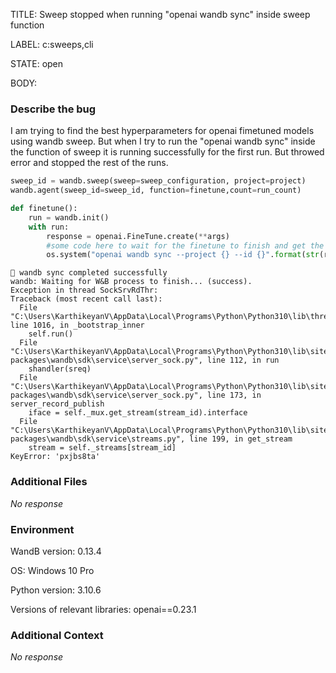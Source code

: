 TITLE:
Sweep stopped when running "openai wandb sync" inside sweep function

LABEL:
c:sweeps,cli

STATE:
open

BODY:
### Describe the bug

<!--- Description of the issue below  -->
I am trying to find the best hyperparameters for openai fimetuned models using wandb sweep. But when I try to run the "openai wandb sync" inside the function of sweep it is running successfully for the first run. But throwed error and stopped the rest of the runs.

<!--- A minimal code snippet between the quotes below  -->
```python
sweep_id = wandb.sweep(sweep=sweep_configuration, project=project)
wandb.agent(sweep_id=sweep_id, function=finetune,count=run_count)

def finetune():
    run = wandb.init()
    with run:
        response = openai.FineTune.create(**args)
        #some code here to wait for the finetune to finish and get the finetune_id
        os.system("openai wandb sync --project {} --id {}".format(str(run.project_name()),finetune_id))
```

<!--- A full traceback of the exception in the quotes below -->
```shell
🎉 wandb sync completed successfully
wandb: Waiting for W&B process to finish... (success).
Exception in thread SockSrvRdThr:
Traceback (most recent call last):
  File "C:\Users\KarthikeyanV\AppData\Local\Programs\Python\Python310\lib\threading.py", line 1016, in _bootstrap_inner
    self.run()
  File "C:\Users\KarthikeyanV\AppData\Local\Programs\Python\Python310\lib\site-packages\wandb\sdk\service\server_sock.py", line 112, in run
    shandler(sreq)
  File "C:\Users\KarthikeyanV\AppData\Local\Programs\Python\Python310\lib\site-packages\wandb\sdk\service\server_sock.py", line 173, in server_record_publish
    iface = self._mux.get_stream(stream_id).interface
  File "C:\Users\KarthikeyanV\AppData\Local\Programs\Python\Python310\lib\site-packages\wandb\sdk\service\streams.py", line 199, in get_stream
    stream = self._streams[stream_id]
KeyError: 'pxjbs8ta'
```


### Additional Files

_No response_

### Environment

WandB version: 0.13.4

OS: Windows 10 Pro 

Python version: 3.10.6

Versions of relevant libraries:
openai==0.23.1


### Additional Context

_No response_

